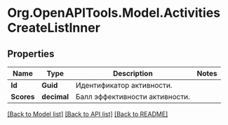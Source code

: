# Org.OpenAPITools.Model.ActivitiesCreateListInner

## Properties

Name | Type | Description | Notes
------------ | ------------- | ------------- | -------------
**Id** | **Guid** | Идентификатор активности. | 
**Scores** | **decimal** | Балл эффективности активности. | 

[[Back to Model list]](../README.md#documentation-for-models) [[Back to API list]](../README.md#documentation-for-api-endpoints) [[Back to README]](../README.md)

